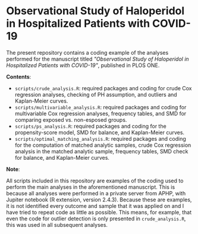 # Observational Study of Haloperidol in Hospitalized Patients with COVID-19

The present repository contains a coding example of the analyses performed for the manuscript titled *"Observational Study of Haloperidol in Hospitalized Patients with COVID-19"*, published in PLOS ONE. 

**Contents**: 

* `scripts/crude_analysis.R`: required packages and coding for crude Cox regression analyses, checking of PH assumption, and outliers and Kaplan-Meier curves. 
* `scripts/multivariable_analysis.R`: required packages and coding for multivariable Cox regression analyses, frequency tables, and SMD for comparing exposed vs. non-esposed groups. 
* `scripts/ps_analysis.R`: required packages and coding for the propensity-score model, SMD for balance, and Kaplan-Meier curves. 
* `scripts/optimal_matching_analysis.R`: required packages and coding for the computation of matched analytic samples, crude Cox regression analysis in the matched analytic sample, frequency tables, SMD check for balance, and Kaplan-Meier curves. 

**Note**:

All scripts included in this repository are examples of the coding used to perform the main analyses in the aforementioned manuscript. This is because all analyses were performed in a private server from APHP, with Jupiter notebook (R extension, version 2.4.3). Because these are examples, it is not identified every outcome and sample that it was applied on and I have tried to repeat code as little as possible. This means, for example, that even the code for outlier detection is only presented in `crude_analysis.R`, this was used in all subsequent analyses.  
